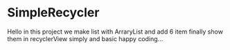 # SimpleRecycler
Hello 
in this project we make list with ArraryList and add 6 item 
finally show them in recyclerView
simply and basic
happy coding...
